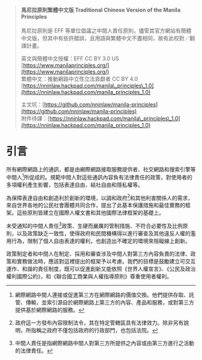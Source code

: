 > #### 馬尼拉原則繁體中文版 Traditional Chinese Version of the Manila Principles
>
> 馬尼拉原則是 EFF 等單位倡議之中間人責任原則，儘管其官方網站有簡體中文版，但其中有些許錯誤，且用語與繁體中文不盡相同，故有此校對／翻譯計畫。
>
> 英文與簡體中文授權：EFF CC BY 3.0 US [https://www.manilaprinciples.org/](https://www.manilaprinciples.org/)  
> 繁體中文：推動網路中立性立法貢獻者 CC BY 4.0 [https://nninlaw.hackpad.com/manila\_principles\_1.0](https://nninlaw.hackpad.com/manila_principles_1.0)
>
> 主文坑：[https://github.com/nninlaw/manila-principles](https://github.com/nninlaw/manila-principles)  
> 附件待譯：[https://nninlaw.hackpad.com/manila\_principles\_1.0](https://nninlaw.hackpad.com/manila_principles_1.0)

# 引言

所有網際網路上的通訊，都是由網際網路接取服務提供者、社交網路和搜索引擎等中間人[^1]所促成的。規範中間人對這些通訊內容負有法律責任的政策，對使用者的多項權利產生影響，包括表達自由、結社自由和隱私權等。

為保障表達自由和創造利於創新的環境，以調和政府[^2]和其他利害關係人的需求，來自世界各地的公民社會團體共同合作，提出了此基本保護措施和最佳實務的框架。這些原則皆建立在國際人權文書和其他國際法律框架的基礎上。

未受通知的中間人責任[^3]政策、生硬而嚴厲的管制措施、不符合必要性及比例原則，以及政策缺乏一致性，使得政府和民間機構得以進行審查及其他違反人權的濫用行為，限制了個人自由表達的權利，也創造出不確定的環境來阻礙線上創新。

政策制定者和中間人在制定、採用和審查涉及中間人對第三方內容負責的法律、政策和實務做法時，應該對這裡提出的框架予以考慮。我們的目標是鼓勵建立可交互運作、和諧的責任制度，既可以促進創新又能依照《世界人權宣言》、《公民及政治權利國際公約》，和《聯合國工商業與人權指導原則》尊重使用者權利。

[^1]: 網際網路中間人連接或促進第三方在網際網路的價值交換。他們提供存取、託管、傳輸，並索引源自於網際網路上第三方的內容、產品和服務，或對第三方提供基於網際網路的服務。
[^2]: 政府這一方發布內容限制法令，其在特定管轄區具有法律效力。除非另有說明，所指稱之政府不僅包括政府的行政部門，也包括法院。
[^3]: 中間人責任是指網際網路中間人對第三方所提供之內容或由第三方進行之活動的法律責任。

